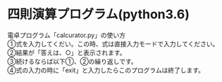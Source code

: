 # 四則演算プログラム(python3.6)

電卓プログラム「calcurator.py」の使い方  
①式を入力してくだい。この時、式は直接入力モードで入力してください。  
②結果が「答えは、○」と表示されます。  
③続けるならば以下①、②の繰り返しです。  
④式の入力の時に「exit」と入力したらこのプログラムは終了します。
